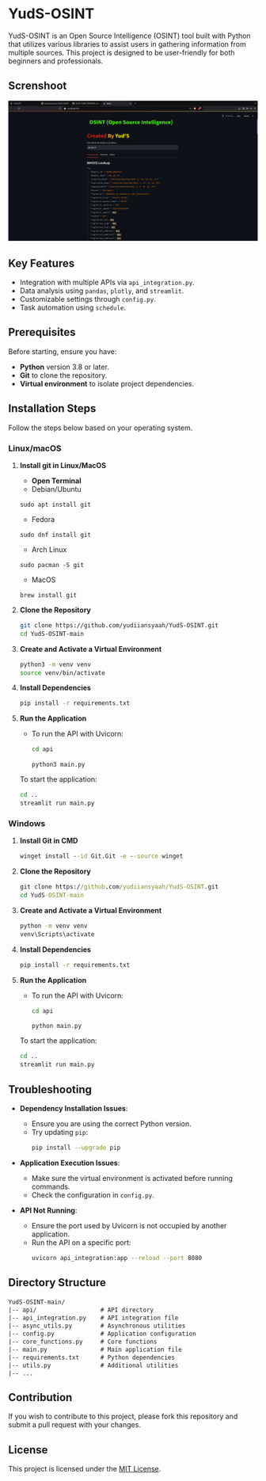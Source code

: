 # YudS-OSINT

YudS-OSINT is an Open Source Intelligence (OSINT) tool built with Python that utilizes various libraries to assist users in gathering information from multiple sources. This project is designed to be user-friendly for both beginners and professionals.

## Screnshoot
![Main Display](screenshot/main-display.png)


## Key Features
- Integration with multiple APIs via `api_integration.py`.
- Data analysis using `pandas`, `plotly`, and `streamlit`.
- Customizable settings through `config.py`.
- Task automation using `schedule`.

## Prerequisites
Before starting, ensure you have:
- **Python** version 3.8 or later.
- **Git** to clone the repository.
- **Virtual environment** to isolate project dependencies.

## Installation Steps
Follow the steps below based on your operating system.

### Linux/macOS
1. **Install git in Linux/MacOS**
   - **Open Terminal**
   - Debian/Ubuntu
   ```debian/ubuntu
   sudo apt install git
   ```
   - Fedora
   ```Fedora
   sudo dnf install git
   ```
   - Arch Linux
   ```Arch Linux
   sudo pacman -S git
   ```
   - MacOS
   ``` MacOS
   brew install git
   ```
3. **Clone the Repository**
   ```bash
   git clone https://github.com/yudiiansyaah/YudS-OSINT.git
   cd YudS-OSINT-main
   ```

4. **Create and Activate a Virtual Environment**
   ```bash
   python3 -m venv venv
   source venv/bin/activate
   ```

5. **Install Dependencies**
   ```bash
   pip install -r requirements.txt
   ```

6. **Run the Application**
   - To run the API with Uvicorn:
     ```bash
     cd api
     ```
     ```
     python3 main.py
     ```
    To start the application:
     ```bash
     cd ..
     streamlit run main.py
     ```

### Windows
1. **Install Git in CMD**
   ```cmd
   winget install --id Git.Git -e --source winget
   ```
2. **Clone the Repository**
   ```cmd
   git clone https://github.com/yudiiansyaah/YudS-OSINT.git
   cd YudS-OSINT-main
   ```

3. **Create and Activate a Virtual Environment**
   ```cmd
   python -m venv venv
   venv\Scripts\activate
   ```

4. **Install Dependencies**
   ```cmd
   pip install -r requirements.txt
   ```

5. **Run the Application**
   - To run the API with Uvicorn:
     ```cmd
     cd api
     ```
     ```
     python main.py
     ```
    To start the application:
     ```bash
     cd ..
     streamlit run main.py
     ```

## Troubleshooting
- **Dependency Installation Issues**:
  - Ensure you are using the correct Python version.
  - Try updating `pip`:
    ```bash
    pip install --upgrade pip
    ```

- **Application Execution Issues**:
  - Make sure the virtual environment is activated before running commands.
  - Check the configuration in `config.py`.

- **API Not Running**:
  - Ensure the port used by Uvicorn is not occupied by another application.
  - Run the API on a specific port:
    ```bash
    uvicorn api_integration:app --reload --port 8080
    ```

## Directory Structure
```
YudS-OSINT-main/
|-- api/                  # API directory
|-- api_integration.py    # API integration file
|-- async_utils.py        # Asynchronous utilities
|-- config.py             # Application configuration
|-- core_functions.py     # Core functions
|-- main.py               # Main application file
|-- requirements.txt      # Python dependencies
|-- utils.py              # Additional utilities
|-- ...
```

## Contribution
If you wish to contribute to this project, please fork this repository and submit a pull request with your changes.

## License
This project is licensed under the [MIT License](LICENSE).

